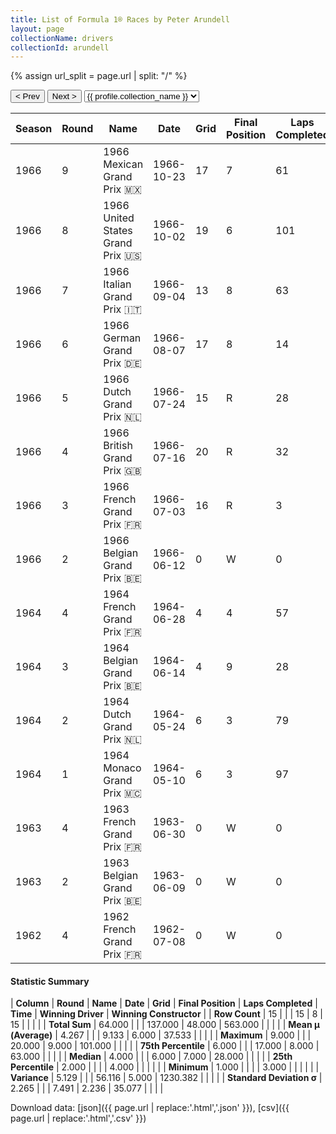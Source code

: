 ```yaml
---
title: List of Formula 1® Races by Peter Arundell
layout: page
collectionName: drivers
collectionId: arundell
---
```


{% assign url_split = page.url | split: "/" %}
<div id="collection-navigation">
<button onclick="selector.options[selector.selectedIndex-1].value && (window.location = selector.options[selector.selectedIndex-1].value);">&lt; Prev</button>
<button onclick="selector.options[selector.selectedIndex+1].value && (window.location = selector.options[selector.selectedIndex+1].value);">Next &gt;</button>
<select id="selector" onchange="this.options[this.selectedIndex].value && (window.location = this.options[this.selectedIndex].value);">
  {% for collectionId in site.data[page.collectionName].refs %}
    {% if collectionId == page.collectionId %}
      {% assign selected = "selected" %}
    {% else %}
      {% assign selected = "" %}
    {% endif %}
    {% assign profile = site.data[page.collectionName][collectionId].profile %}
    <option value="/f1/{{ page.collectionName }}/{{ collectionId }}/{{ url_split[4] }}" {{ selected }}>{{ profile.collection_name }}</option>
  {% endfor %}
</select>
</div>

| Season | Round | Name | Date | Grid | Final Position | Laps Completed | Time | Winning Driver | Winning Constructor |
|--|--|--|--|--|--|--|--|--|--|
| 1966 | 9 | 1966 Mexican Grand Prix 🇲🇽 | 1966-10-23 | 17 | 7 | 61 |   | John Surtees 🇬🇧 | Cooper-Maserati 🇬🇧 |
| 1966 | 8 | 1966 United States Grand Prix 🇺🇸 | 1966-10-02 | 19 | 6 | 101 |   | Jim Clark 🇬🇧 | Lotus-BRM 🇬🇧 |
| 1966 | 7 | 1966 Italian Grand Prix 🇮🇹 | 1966-09-04 | 13 | 8 | 63 |   | Ludovico Scarfiotti 🇮🇹 | Ferrari 🇮🇹 |
| 1966 | 6 | 1966 German Grand Prix 🇩🇪 | 1966-08-07 | 17 | 8 | 14 |   | Jack Brabham 🇦🇺 | Brabham-Repco 🇬🇧 |
| 1966 | 5 | 1966 Dutch Grand Prix 🇳🇱 | 1966-07-24 | 15 | R | 28 |   | Jack Brabham 🇦🇺 | Brabham-Repco 🇬🇧 |
| 1966 | 4 | 1966 British Grand Prix 🇬🇧 | 1966-07-16 | 20 | R | 32 |   | Jack Brabham 🇦🇺 | Brabham-Repco 🇬🇧 |
| 1966 | 3 | 1966 French Grand Prix 🇫🇷 | 1966-07-03 | 16 | R | 3 |   | Jack Brabham 🇦🇺 | Brabham-Repco 🇬🇧 |
| 1966 | 2 | 1966 Belgian Grand Prix 🇧🇪 | 1966-06-12 | 0 | W | 0 |   | John Surtees 🇬🇧 | Ferrari 🇮🇹 |
| 1964 | 4 | 1964 French Grand Prix 🇫🇷 | 1964-06-28 | 4 | 4 | 57 | +1:10.6 | Dan Gurney 🇺🇸 | Brabham-Climax 🇬🇧 |
| 1964 | 3 | 1964 Belgian Grand Prix 🇧🇪 | 1964-06-14 | 4 | 9 | 28 |   | Jim Clark 🇬🇧 | Lotus-Climax 🇬🇧 |
| 1964 | 2 | 1964 Dutch Grand Prix 🇳🇱 | 1964-05-24 | 6 | 3 | 79 |   | Jim Clark 🇬🇧 | Lotus-Climax 🇬🇧 |
| 1964 | 1 | 1964 Monaco Grand Prix 🇲🇨 | 1964-05-10 | 6 | 3 | 97 |   | Graham Hill 🇬🇧 | BRM 🇬🇧 |
| 1963 | 4 | 1963 French Grand Prix 🇫🇷 | 1963-06-30 | 0 | W | 0 |   | Jim Clark 🇬🇧 | Lotus-Climax 🇬🇧 |
| 1963 | 2 | 1963 Belgian Grand Prix 🇧🇪 | 1963-06-09 | 0 | W | 0 |   | Jim Clark 🇬🇧 | Lotus-Climax 🇬🇧 |
| 1962 | 4 | 1962 French Grand Prix 🇫🇷 | 1962-07-08 | 0 | W | 0 |   | Dan Gurney 🇺🇸 | Porsche 🇩🇪 |

#### Statistic Summary

| **Column** | **Round** | **Name** | **Date** | **Grid** | **Final Position** | **Laps Completed** | **Time** | **Winning Driver** | **Winning Constructor** |
| **Row Count** | 15 |  |  | 15 | 8 | 15 |  |  |  |
| **Total Sum** | 64.000 |  |  | 137.000 | 48.000 | 563.000 |  |  |  |
| **Mean μ (Average)** | 4.267 |  |  | 9.133 | 6.000 | 37.533 |  |  |  |
| **Maximum** | 9.000 |  |  | 20.000 | 9.000 | 101.000 |  |  |  |
| **75th Percentile** | 6.000 |  |  | 17.000 | 8.000 | 63.000 |  |  |  |
| **Median** | 4.000 |  |  | 6.000 | 7.000 | 28.000 |  |  |  |
| **25th Percentile** | 2.000 |  |  |  | 4.000 |  |  |  |  |
| **Minimum** | 1.000 |  |  |  | 3.000 |  |  |  |  |
| **Variance** | 5.129 |  |  | 56.116 | 5.000 | 1230.382 |  |  |  |
| **Standard Deviation σ** | 2.265 |  |  | 7.491 | 2.236 | 35.077 |  |  |  |

Download data: [json]({{ page.url | replace:'.html','.json' }}), [csv]({{ page.url | replace:'.html','.csv' }})
